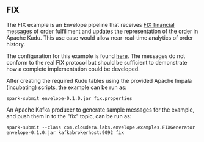 ## FIX

The FIX example is an Envelope pipeline that receives [FIX financial messages](https://en.wikipedia.org/wiki/Financial_Information_eXchange) of order fulfillment and updates the representation of the order in Apache Kudu. This use case would allow near-real-time analytics of order history.

The configuration for this example is found [here](http://github.com/cloudera-labs/envelope/blob/master/examples/fix/fix.properties). The messages do not conform to the real FIX protocol but should be sufficient to demonstrate how a complete implementation could be developed.

After creating the required Kudu tables using the provided Apache Impala (incubating) scripts, the example can be run as:

    spark-submit envelope-0.1.0.jar fix.properties

An Apache Kafka producer to generate sample messages for the example, and push them in to the "fix" topic, can be run as:

    spark-submit --class com.cloudera.labs.envelope.examples.FIXGenerator envelope-0.1.0.jar kafkabrokerhost:9092 fix
